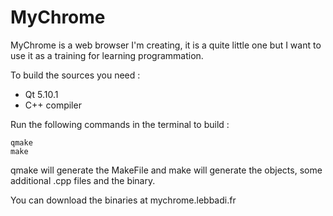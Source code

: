 # MyChrome
MyChrome is a web browser I'm creating, it is a quite little one but I want to use it as a training for learning programmation.

To build the sources you need :
*   Qt 5.10.1
*   C++ compiler

Run the following commands in the terminal to build :

    qmake
    make

qmake will generate the MakeFile and make will generate the objects, some additional .cpp files and the binary.

You can download the binaries at mychrome.lebbadi.fr
